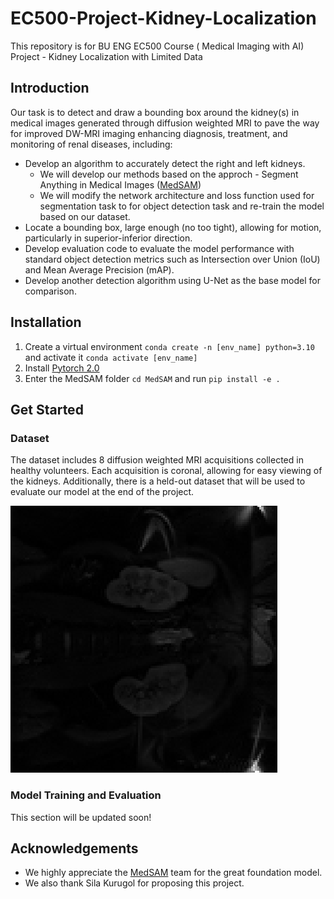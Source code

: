 # EC500-Project-Kidney-Localization
This repository is for BU ENG EC500 Course ( Medical Imaging with AI) Project - Kidney Localization with Limited Data

## Introduction
Our task is to detect and draw a bounding box around the kidney(s) in medical images generated through diffusion weighted MRI to pave the way for improved DW-MRI imaging enhancing diagnosis, treatment, and monitoring of renal diseases, including:
- Develop an algorithm to accurately detect the right and left kidneys.
  - We will develop our methods based on the approch - Segment Anything in Medical Images ([MedSAM](https://github.com/bowang-lab/MedSAM))
  - We will modify the network architecture and loss function used for segmentation task to for object detection task and re-train the model based on our dataset.
- Locate a bounding box, large enough (no too tight), allowing for motion, particularly in superior-inferior direction.
- Develop evaluation code to evaluate the model performance with standard object detection metrics such as Intersection over Union (IoU) and Mean Average Precision (mAP).
- Develop another detection algorithm using U-Net as the base model for comparison.

## Installation
1. Create a virtual environment `conda create -n [env_name] python=3.10` and activate it `conda activate [env_name]`
2. Install [Pytorch 2.0](https://pytorch.org/get-started/locally/)
3. Enter the MedSAM folder `cd MedSAM` and run `pip install -e .`

## Get Started
### Dataset
The dataset includes 8 diffusion weighted MRI acquisitions collected in healthy volunteers. Each acquisition is coronal, allowing for easy viewing of the kidneys. Additionally, there is a held-out dataset that will be used to evaluate our model at the end of the project.

![sample_data](data/sample_image.png)

### Model Training and Evaluation
This section will be updated soon!

## Acknowledgements
- We highly appreciate the [MedSAM](https://github.com/bowang-lab/MedSAM) team for the great foundation model.
- We also thank Sila Kurugol for proposing this project.
